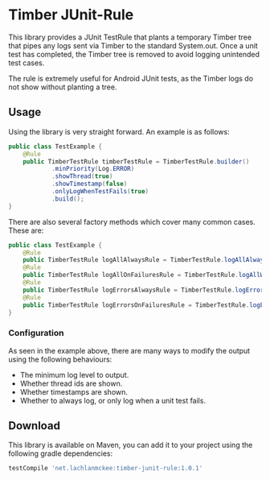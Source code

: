 # Timber JUnit-Rule

This library provides a JUnit TestRule that plants a temporary Timber tree that pipes any logs sent via Timber to the standard System.out. Once a unit test has completed, the Timber tree is removed to avoid logging unintended test cases.

The rule is extremely useful for Android JUnit tests, as the Timber logs do not show without planting a tree.

## Usage
Using the library is very straight forward. An example is as follows:

```java
public class TestExample {
    @Rule
    public TimberTestRule timberTestRule = TimberTestRule.builder()
            .minPriority(Log.ERROR)
            .showThread(true)
            .showTimestamp(false)
            .onlyLogWhenTestFails(true)
            .build();
}
```

There are also several factory methods which cover many common cases. These are:

```java
public class TestExample {
    @Rule
    public TimberTestRule logAllAlwaysRule = TimberTestRule.logAllAlways();
    @Rule
    public TimberTestRule logAllOnFailuresRule = TimberTestRule.logAllWhenTestFails();
    @Rule
    public TimberTestRule logErrorsAlwaysRule = TimberTestRule.logErrorsAlways();
    @Rule
    public TimberTestRule logErrorsOnFailuresRule = TimberTestRule.logErrorsWhenTestFails();
}
```

### Configuration
As seen in the example above, there are many ways to modify the output using the following behaviours:
- The minimum log level to output.
- Whether thread ids are shown.
- Whether timestamps are shown.
- Whether to always log, or only log when a unit test fails.

## Download
This library is available on Maven, you can add it to your project using the following gradle dependencies:

```gradle
testCompile 'net.lachlanmckee:timber-junit-rule:1.0.1'
```

